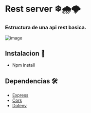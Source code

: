 # Rest server ❄🌧🌩

### Estructura de una api rest basica.
![image](https://user-images.githubusercontent.com/49367204/159366750-321c08ec-9e82-4bbd-8d3a-fe5c1e50ef2d.png)

## Instalacion 🔧

- Npm install





## Dependencias 🛠️

- [Express](https://www.npmjs.com/package/express)
- [Cors](https://www.npmjs.com/package/cors)
- [Dotenv](https://www.npmjs.com/package/dotenv)


